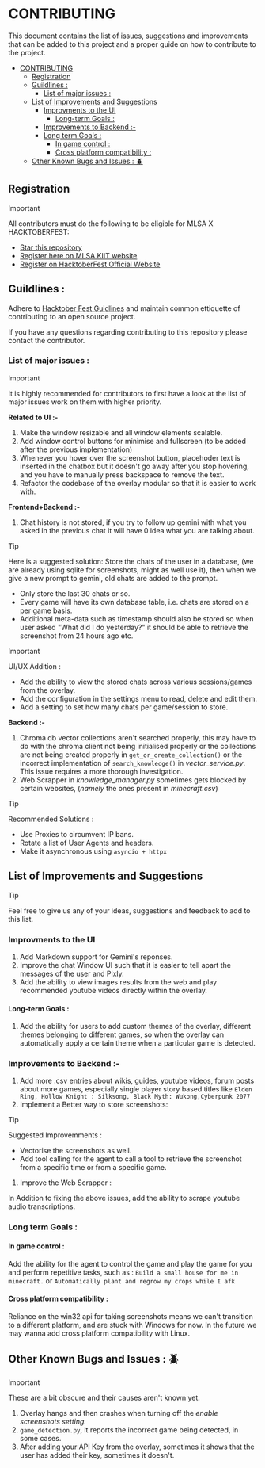 # CONTRIBUTING
This document contains the list of issues, suggestions and improvements that can be added to this project and a proper guide on how to contribute to the project.
- [CONTRIBUTING](#contributing)
  - [Registration](#registration)
  - [Guildlines :](#guildlines-)
    - [List of major issues :](#list-of-major-issues-)
  - [List of Improvements and Suggestions](#list-of-improvements-and-suggestions)
    - [Improvments to the UI](#improvments-to-the-ui)
      - [Long-term Goals :](#long-term-goals-)
    - [Improvements to Backend :-](#improvements-to-backend--)
    - [Long term Goals :](#long-term-goals--1)
      - [In game control :](#in-game-control-)
      - [Cross platform compatibility :](#cross-platform-compatibility-)
  - [Other Known Bugs and Issues : 🪲](#other-known-bugs-and-issues--)

## Registration 
>[!IMPORTANT]
> All contributors must do the following to be eligible for MLSA X HACKTOBERFEST: 
- [Star this repository](https://github.com/keploy/keploy)
- [Register here on MLSA KIIT website](https://register.mlsakiit.com/)
- [Register on HacktoberFest Official Website](https://hacktoberfest.com/auth/)

## Guildlines : 
Adhere to [Hacktober Fest Guidlines](https://hacktoberfest.com/) and maintain common ettiquette of contributing to an open source project. 

If you have any questions regarding contributing to this repository please contact the contributor. 

<!-- (link to the whatsapp group) -->
### List of major issues :
>[!IMPORTANT]
> It is highly recommended for contributors to first have a look at the list of major issues work on them with higher priority.

**Related to UI :-**
1. Make the window resizable and all window elements scalable.
2. Add window control buttons for minimise and fullscreen (to be added after the previous implementation)
3. Whenever you hover over the screenshot button, placehoder text is inserted in the chatbox but it doesn't go away after you stop hovering, and you have to manually press backspace to remove the text.
4. Refactor the codebase of the overlay modular so that it is easier to work with.

**Frontend+Backend :-**
1. Chat history is not stored, if you try to follow up gemini with what you asked in the previous chat it will have 0 idea what you are talking about.

>[!TIP]
> Here is a suggested solution: 
Store the chats of the user in a database, (we are already using sqlite for screenshots, might as well use it), then when we give a new prompt to gemini, old chats are added to the prompt. 
- Only store the last 30 chats or so.
- Every game will have its own database table, i.e. chats are stored on a per game basis.
- Additional meta-data such as timestamp should also be stored so when user asked "What did I do yesterday?" it should be able to retrieve the screenshot from 24 hours ago etc.

   
>[!IMPORTANT]
> UI/UX Addition :
- Add the ability to view the stored chats across various sessions/games from the overlay.
- Add the configuration in the settings menu to read, delete and edit them. 
- Add a setting to set how many chats per game/session to store.

**Backend :-**
1. Chroma db vector collections aren't searched properly, this may have to do with the chroma client not being initialised properly or the collections are not being created properly in `get_or_create_collection()` or the incorrect implementation of `search_knowledge()` in *vector_service.py*. This issue requires a more thorough investigation.
2. Web Scrapper in *knowledge_manager.py* sometimes gets blocked by certain websites, (*namely* the ones present in *minecraft.csv*)
>[!TIP]
> Recommended Solutions :
- Use Proxies to circumvent IP bans.
- Rotate a list of User Agents and headers.
- Make it asynchronous using `asyncio + httpx`




## List of Improvements and Suggestions
>[!TIP]
> Feel free to give us any of your ideas, suggestions and feedback to add to this list.

### Improvments to the UI
1. Add Markdown support for Gemini's reponses.
2. Improve the chat Window UI such that it is easier to tell apart the messages of the user and Pixly.
3. Add the ability to view images results from the web and play recommended youtube videos directly within the overlay.



#### Long-term Goals : 
1. Add the ability for users to add custom themes of the overlay, different themes belonging to different games, so when the overlay can automatically apply a certain theme when a particular game is detected.

### Improvements to Backend :-

1. Add more .csv entries about wikis, guides, youtube videos, forum posts about more games, especially single  player story based titles like `Elden Ring, Hollow Knight : Silksong, Black Myth: Wukong,Cyberpunk 2077`
2. Implement a Better way to store screenshots:
>[!TIP]
> Suggested Improvemments :
- Vectorise the screenshots as well.
- Add tool calling for the agent to call a tool to retrieve the screenshot from a specific time or from a specific game.
1. Improve the Web Scrapper :

In Addition to fixing the above issues, add the ability to scrape youtube audio transcriptions.


### Long term Goals :
#### In game control : 
Add the ability for the agent to control the game and play the game for you and perform repetitive tasks, such as : `Build a small house for me in minecraft.` or `Automatically plant and regrow my crops while I afk`

#### Cross platform compatibility :
Reliance on the win32 api for taking screenshots means we can't transition to a different platform, and are stuck with Windows for now.
In the future we may wanna add cross platform compatibility with Linux.

## Other Known Bugs and Issues : 🪲
> [!IMPORTANT]
> These are a bit obscure and their causes aren't known yet. 
1. Overlay hangs and then crashes when turning off the *enable screenshots setting.*
2. `game_detection.py`, it reports the incorrect game being detected, in some cases.
3. After adding your API Key from the overlay, sometimes it shows that the user has added their key, sometimes it doesn't.


